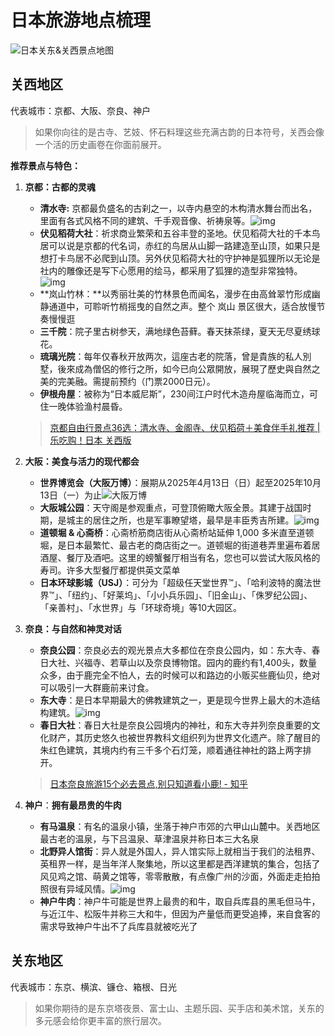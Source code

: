 # 日本旅游地点梳理

![日本关东&关西景点地图](./assets/japan-tourist-map.jpg)

## 关西地区

代表城市：京都、大阪、奈良、神户

> 如果你向往的是古寺、艺妓、怀石料理这些充满古韵的日本符号，关西会像一个活的历史画卷在你面前展开。

**推荐景点与特色：**

1. **京都：古都的灵魂**

   - **清水寺:** 京都最负盛名的古刹之一，以寺内悬空的木构清水舞台而出名，里面有各式风格不同的建筑、千手观音像、祈祷泉等。![img](./assets/v2-bda8b86e726b36ab75bf93f99245a36b_1440w.jpg)
   - **伏见稻荷大社**：祈求商业繁荣和五谷丰登的圣地。伏见稻荷大社的千本鸟居可以说是京都的代名词，赤红的鸟居从山脚一路建造至山顶，如果只是想打卡鸟居不必爬到山顶。另外伏见稻荷大社的守护神是狐狸所以无论是社内的雕像还是写下心愿用的绘马，都采用了狐狸的造型非常独特。![img](./assets/v2-992028c760d067b2c0432b382d875fbe_1440w.jpg)
   - **岚山竹林：**以秀丽壮美的竹林景色而闻名，漫步在由高耸翠竹形成幽静通道中，可聆听竹梢摇曳的自然之声。整个 岚山 景区很大，适合放慢节奏慢慢逛
   - **三千院**：院子里古树参天，满地绿色苔藓。春天抹茶绿，夏天无尽夏绣球花。
   - **琉璃光院**：每年仅春秋开放两次，這座古老的院落，曾是貴族的私人別墅，後來成為僧侶的修行之所，如今已向公眾開放，展現了歷史與自然之美的完美融。需提前预约（门票2000日元）。
   - **伊根舟屋**：被称为“日本威尼斯”，230间江户时代木造舟屋临海而立，可住一晚体验渔村晨昏。

   > [京都自由行景点36选：清水寺、金阁寺、伏见稻荷＋美食伴手礼推荐 | 乐吃购！日本 关西版](https://osaka.letsgojp.cn/archives/548388/)

2. **大阪：美食与活力的现代都会**

   - **世界博览会（大阪万博）**：展期从2025年4月13日（日）起至2025年10月13日（一）为止![大阪万博](./assets/IMG_4591-2000x1122-1744265890.webp)
   - **大阪城公园**：天守阁是参观重点，可登顶俯瞰大阪全景。其建于战国时期，是城主的居住之所，也是军事瞭望塔，最早是丰臣秀吉所建。![img](./assets/1mh5412000h5ytj2qF420_W_640_10000.jpg)
   - **道顿堀 & 心斋桥**：心斋桥筋商店街从心斋桥站延伸 1,000 多米直至道顿堀，是日本最繁忙、最古老的商店街之一。道顿堀的街道巷弄里遍布着居酒屋、餐厅及酒吧。这里的螃蟹餐厅相当有名，您也可以尝试大阪风格的寿司。许多大型餐厅都提供英文菜单
   - **日本环球影城（USJ）**：可分为「超级任天堂世界™」、「哈利波特的魔法世界™」、「纽约」、「好莱坞」、「小小兵乐园」、「旧金山」、「侏罗纪公园」、「亲善村」、「水世界」与「环球奇境」等10大园区。

3. **奈良：与自然和神灵对话**

   - **奈良公园**：奈良必去的观光景点大多都位在奈良公园内，如：东大寺、春日大社、兴福寺、若草山以及奈良博物馆。园内的鹿约有1,400头，数量众多，由于鹿完全不怕人，去的时候可以和路边的小贩买些鹿仙贝，绝对可以吸引一大群鹿前来讨食。
   - **东大寺**：是日本早期最大的佛教建筑之一，更是现今世界上最大的木造结构建筑。![img](./assets/v2-60ea8c68e08f3fb029805bd89b94d53d_1440w.jpg)
   - **春日大社**：春日大社是奈良公园境内的神社，和东大寺并列奈良重要的文化财产，其历史悠久也被世界教科文组织列为世界文化遗产。除了醒目的朱红色建筑，其境内约有三千多个石灯笼，顺着通往神社的路上两字排开。

   > [日本奈良旅游15个必去景点,别只知道看小鹿! - 知乎](https://zhuanlan.zhihu.com/p/100336730)

4. **神户**：**拥有最昂贵的牛肉**

   - **有马温泉**：有名的温泉小镇，坐落于神户市郊的六甲山山麓中。关西地区最古老的温泉，与下吕温泉、草津温泉并称日本三大名泉
   - **北野异人馆街**：异人就是外国人，异人馆实际上就相当于我们的法租界、英租界一样，是当年洋人聚集地，所以这里都是西洋建筑的集合，包括了风见鸡之馆、萌黄之馆等，零零散散，有点像广州的沙面，外面走走拍拍照很有异域风情。![img](./assets/v2-4b0c720b1255fdee1bd28bd708fafa88_1440w.jpg)
   - **神户牛肉**：神户牛可能是世界上最贵的和牛，取自兵库县的黑毛但马牛，与近江牛、松阪牛并称三大和牛，但因为产量低而更受追捧，来自食客的需求导致神户牛出不了兵库县就被吃光了

## 关东地区

代表城市：东京、横滨、镰仓、箱根、日光

> 如果你期待的是东京塔夜景、富士山、主题乐园、买手店和美术馆，关东的多元感会给你更丰富的旅行层次。